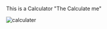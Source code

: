 This is a Calculator "The Calculate me"

![calculater](https://github.com/harshsinghcs/MY-PROJECT/assets/115187902/22e69cb2-5d64-4416-a9c3-42c4a33b7934)


